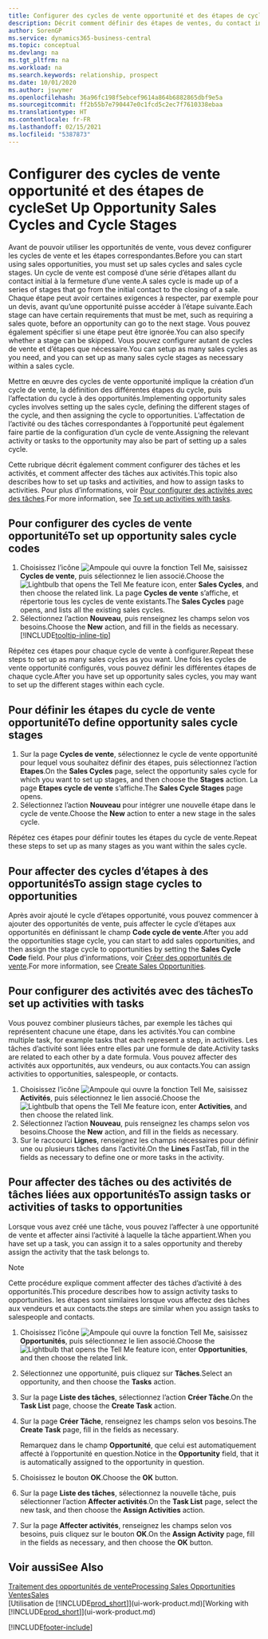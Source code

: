 ```yaml
---
title: Configurer des cycles de vente opportunité et des étapes de cycle| Microsoft Docs
description: Décrit comment définir des étapes de ventes, du contact initial à la clôture, créer un cycle de vente et l’affecter aux opportunités dans Business Central.
author: SorenGP
ms.service: dynamics365-business-central
ms.topic: conceptual
ms.devlang: na
ms.tgt_pltfrm: na
ms.workload: na
ms.search.keywords: relationship, prospect
ms.date: 10/01/2020
ms.author: jswymer
ms.openlocfilehash: 36a96fc198f5ebcef9614a864b6882865dbf9e5a
ms.sourcegitcommit: ff2b55b7e790447e0c1fcd5c2ec7f7610338ebaa
ms.translationtype: HT
ms.contentlocale: fr-FR
ms.lasthandoff: 02/15/2021
ms.locfileid: "5387873"
---
```

# <a name="set-up-opportunity-sales-cycles-and-cycle-stages"></a><span data-ttu-id="1e09b-103">Configurer des cycles de vente opportunité et des étapes de cycle</span><span class="sxs-lookup"><span data-stu-id="1e09b-103">Set Up Opportunity Sales Cycles and Cycle Stages</span></span>
<span data-ttu-id="1e09b-104">Avant de pouvoir utiliser les opportunités de vente, vous devez configurer les cycles de vente et les étapes correspondantes.</span><span class="sxs-lookup"><span data-stu-id="1e09b-104">Before you can start using sales opportunities, you must set up sales cycles and sales cycle stages.</span></span> <span data-ttu-id="1e09b-105">Un cycle de vente est composé d’une série d’étapes allant du contact initial à la fermeture d’une vente.</span><span class="sxs-lookup"><span data-stu-id="1e09b-105">A sales cycle is made up of a series of stages that go from the initial contact to the closing of a sale.</span></span> <span data-ttu-id="1e09b-106">Chaque étape peut avoir certaines exigences à respecter, par exemple pour un devis, avant qu’une opportunité puisse accéder à l’étape suivante.</span><span class="sxs-lookup"><span data-stu-id="1e09b-106">Each stage can have certain requirements that must be met, such as requiring a sales quote, before an opportunity can go to the next stage.</span></span> <span data-ttu-id="1e09b-107">Vous pouvez également spécifier si une étape peut être ignorée.</span><span class="sxs-lookup"><span data-stu-id="1e09b-107">You can also specify whether a stage can be skipped.</span></span> <span data-ttu-id="1e09b-108">Vous pouvez configurer autant de cycles de vente et d’étapes que nécessaire.</span><span class="sxs-lookup"><span data-stu-id="1e09b-108">You can setup as many sales cycles as you need, and you can set up as many sales cycle stages as necessary within a sales cycle.</span></span>

<span data-ttu-id="1e09b-109">Mettre en œuvre des cycles de vente opportunité implique la création d’un cycle de vente, la définition des différentes étapes du cycle, puis l’affectation du cycle à des opportunités.</span><span class="sxs-lookup"><span data-stu-id="1e09b-109">Implementing opportunity sales cycles involves setting up the sales cycle, defining the different stages of the cycle, and then assigning the cycle to opportunities.</span></span> <span data-ttu-id="1e09b-110">L’affectation de l’activité ou des tâches correspondantes à l’opportunité peut également faire partie de la configuration d’un cycle de vente.</span><span class="sxs-lookup"><span data-stu-id="1e09b-110">Assigning the relevant activity or tasks to the opportunity may also be part of setting up a sales cycle.</span></span>

<span data-ttu-id="1e09b-111">Cette rubrique décrit également comment configurer des tâches et les activités, et comment affecter des tâches aux activités.</span><span class="sxs-lookup"><span data-stu-id="1e09b-111">This topic also describes how to set up tasks and activities, and how to assign tasks to activities.</span></span> <span data-ttu-id="1e09b-112">Pour plus d’informations, voir [Pour configurer des activités avec des tâches](marketing-how-setup-opportunity-sales-cycles-stages.md#to-set-up-activities-with-tasks).</span><span class="sxs-lookup"><span data-stu-id="1e09b-112">For more information, see [To set up activities with tasks](marketing-how-setup-opportunity-sales-cycles-stages.md#to-set-up-activities-with-tasks).</span></span>

## <a name="to-set-up-opportunity-sales-cycle-codes"></a><span data-ttu-id="1e09b-113">Pour configurer des cycles de vente opportunité</span><span class="sxs-lookup"><span data-stu-id="1e09b-113">To set up opportunity sales cycle codes</span></span>
1. <span data-ttu-id="1e09b-114">Choisissez l’icône ![Ampoule qui ouvre la fonction Tell Me](media/ui-search/search_small.png "Dites-moi ce que vous voulez faire"), saisissez **Cycles de vente**, puis sélectionnez le lien associé.</span><span class="sxs-lookup"><span data-stu-id="1e09b-114">Choose the ![Lightbulb that opens the Tell Me feature](media/ui-search/search_small.png "Tell me what you want to do") icon, enter **Sales Cycles**, and then choose the related link.</span></span> <span data-ttu-id="1e09b-115">La page **Cycles de vente** s’affiche, et répertorie tous les cycles de vente existants.</span><span class="sxs-lookup"><span data-stu-id="1e09b-115">The **Sales Cycles** page opens, and lists all the existing sales cycles.</span></span>
2. <span data-ttu-id="1e09b-116">Sélectionnez l’action **Nouveau**, puis renseignez les champs selon vos besoins.</span><span class="sxs-lookup"><span data-stu-id="1e09b-116">Choose the **New** action, and fill in the fields as necessary.</span></span> [!INCLUDE[tooltip-inline-tip](includes/tooltip-inline-tip_md.md)]

<span data-ttu-id="1e09b-117">Répétez ces étapes pour chaque cycle de vente à configurer.</span><span class="sxs-lookup"><span data-stu-id="1e09b-117">Repeat these steps to set up as many sales cycles as you want.</span></span> <span data-ttu-id="1e09b-118">Une fois les cycles de vente opportunité configurés, vous pouvez définir les différentes étapes de chaque cycle.</span><span class="sxs-lookup"><span data-stu-id="1e09b-118">After you have set up opportunity sales cycles, you may want to set up the different stages within each cycle.</span></span>

## <a name="to-define-opportunity-sales-cycle-stages"></a><span data-ttu-id="1e09b-119">Pour définir les étapes du cycle de vente opportunité</span><span class="sxs-lookup"><span data-stu-id="1e09b-119">To define opportunity sales cycle stages</span></span>
1. <span data-ttu-id="1e09b-120">Sur la page **Cycles de vente**, sélectionnez le cycle de vente opportunité pour lequel vous souhaitez définir des étapes, puis sélectionnez l’action **Etapes**.</span><span class="sxs-lookup"><span data-stu-id="1e09b-120">On the **Sales Cycles** page, select the opportunity sales cycle for which you want to set up stages, and then choose the **Stages** action.</span></span> <span data-ttu-id="1e09b-121">La page **Etapes cycle de vente** s’affiche.</span><span class="sxs-lookup"><span data-stu-id="1e09b-121">The **Sales Cycle Stages** page opens.</span></span>
2. <span data-ttu-id="1e09b-122">Sélectionnez l’action **Nouveau** pour intégrer une nouvelle étape dans le cycle de vente.</span><span class="sxs-lookup"><span data-stu-id="1e09b-122">Choose the **New** action to enter a new stage in the sales cycle.</span></span>

<span data-ttu-id="1e09b-123">Répétez ces étapes pour définir toutes les étapes du cycle de vente.</span><span class="sxs-lookup"><span data-stu-id="1e09b-123">Repeat these steps to set up as many stages as you want within the sales cycle.</span></span>

## <a name="to-assign-stage-cycles-to-opportunities"></a><span data-ttu-id="1e09b-124">Pour affecter des cycles d’étapes à des opportunités</span><span class="sxs-lookup"><span data-stu-id="1e09b-124">To assign stage cycles to opportunities</span></span>
<span data-ttu-id="1e09b-125">Après avoir ajouté le cycle d’étapes opportunité, vous pouvez commencer à ajouter des opportunités de vente, puis affecter le cycle d’étapes aux opportunités en définissant le champ **Code cycle de vente**.</span><span class="sxs-lookup"><span data-stu-id="1e09b-125">After you add the opportunities stage cycle, you can start to add sales opportunities, and then assign the stage cycle to opportunities by setting the **Sales Cycle Code** field.</span></span> <span data-ttu-id="1e09b-126">Pour plus d’informations, voir [Créer des opportunités de vente](marketing-how-create-opportunities.md).</span><span class="sxs-lookup"><span data-stu-id="1e09b-126">For more information, see [Create Sales Opportunities](marketing-how-create-opportunities.md).</span></span>

## <a name="to-set-up-activities-with-tasks"></a><span data-ttu-id="1e09b-127">Pour configurer des activités avec des tâches</span><span class="sxs-lookup"><span data-stu-id="1e09b-127">To set up activities with tasks</span></span>
<span data-ttu-id="1e09b-128">Vous pouvez combiner plusieurs tâches, par exemple les tâches qui représentent chacune une étape, dans les activités.</span><span class="sxs-lookup"><span data-stu-id="1e09b-128">You can combine multiple task, for example tasks that each represent a step, in activities.</span></span> <span data-ttu-id="1e09b-129">Les tâches d’activité sont liées entre elles par une formule de date.</span><span class="sxs-lookup"><span data-stu-id="1e09b-129">Activity tasks are related to each other by a date formula.</span></span> <span data-ttu-id="1e09b-130">Vous pouvez affecter des activités aux opportunités, aux vendeurs, ou aux contacts.</span><span class="sxs-lookup"><span data-stu-id="1e09b-130">You can assign activities to opportunities, salespeople, or contacts.</span></span>

1. <span data-ttu-id="1e09b-131">Choisissez l’icône ![Ampoule qui ouvre la fonction Tell Me](media/ui-search/search_small.png "Dites-moi ce que vous voulez faire"), saisissez **Activités**, puis sélectionnez le lien associé.</span><span class="sxs-lookup"><span data-stu-id="1e09b-131">Choose the ![Lightbulb that opens the Tell Me feature](media/ui-search/search_small.png "Tell me what you want to do") icon, enter **Activities**, and then choose the related link.</span></span>
2. <span data-ttu-id="1e09b-132">Sélectionnez l’action **Nouveau**, puis renseignez les champs selon vos besoins.</span><span class="sxs-lookup"><span data-stu-id="1e09b-132">Choose the **New** action, and fill in the fields as necessary.</span></span>
3. <span data-ttu-id="1e09b-133">Sur le raccourci **Lignes**, renseignez les champs nécessaires pour définir une ou plusieurs tâches dans l’activité.</span><span class="sxs-lookup"><span data-stu-id="1e09b-133">On the **Lines** FastTab, fill in the fields as necessary to define one or more tasks in the activity.</span></span>

## <a name="to-assign-tasks-or-activities-of-tasks-to-opportunities"></a><span data-ttu-id="1e09b-134">Pour affecter des tâches ou des activités de tâches liées aux opportunités</span><span class="sxs-lookup"><span data-stu-id="1e09b-134">To assign tasks or activities of tasks to opportunities</span></span>
<span data-ttu-id="1e09b-135">Lorsque vous avez créé une tâche, vous pouvez l’affecter à une opportunité de vente et affecter ainsi l’activité à laquelle la tâche appartient.</span><span class="sxs-lookup"><span data-stu-id="1e09b-135">When you have set up a task, you can assign it to a sales opportunity and thereby assign the activity that the task belongs to.</span></span>

> [!NOTE]  
>   <span data-ttu-id="1e09b-136">Cette procédure explique comment affecter des tâches d’activité à des opportunités.</span><span class="sxs-lookup"><span data-stu-id="1e09b-136">This procedure describes how to assign activity tasks to opportunities.</span></span> <span data-ttu-id="1e09b-137">les étapes sont similaires lorsque vous affectez des tâches aux vendeurs et aux contacts.</span><span class="sxs-lookup"><span data-stu-id="1e09b-137">the steps are similar when you assign tasks to salespeople and contacts.</span></span>

1. <span data-ttu-id="1e09b-138">Choisissez l’icône ![Ampoule qui ouvre la fonction Tell Me](media/ui-search/search_small.png "Dites-moi ce que vous voulez faire"), saisissez **Opportunités**, puis sélectionnez le lien associé.</span><span class="sxs-lookup"><span data-stu-id="1e09b-138">Choose the ![Lightbulb that opens the Tell Me feature](media/ui-search/search_small.png "Tell me what you want to do") icon, enter **Opportunities**, and then choose the related link.</span></span>
2. <span data-ttu-id="1e09b-139">Sélectionnez une opportunité, puis cliquez sur **Tâches**.</span><span class="sxs-lookup"><span data-stu-id="1e09b-139">Select an opportunity, and then choose the **Tasks** action.</span></span>
3. <span data-ttu-id="1e09b-140">Sur la page **Liste des tâches**, sélectionnez l’action **Créer Tâche**.</span><span class="sxs-lookup"><span data-stu-id="1e09b-140">On the **Task List** page, choose the **Create Task** action.</span></span>
4.  <span data-ttu-id="1e09b-141">Sur la page **Créer Tâche**, renseignez les champs selon vos besoins.</span><span class="sxs-lookup"><span data-stu-id="1e09b-141">The **Create Task** page, fill in the fields as necessary.</span></span>

    <span data-ttu-id="1e09b-142">Remarquez dans le champ **Opportunité**, que celui est automatiquement affecté à l’opportunité en question.</span><span class="sxs-lookup"><span data-stu-id="1e09b-142">Notice in the **Opportunity** field, that it is automatically assigned to the opportunity in question.</span></span>
5. <span data-ttu-id="1e09b-143">Choisissez le bouton **OK**.</span><span class="sxs-lookup"><span data-stu-id="1e09b-143">Choose the **OK** button.</span></span>
6. <span data-ttu-id="1e09b-144">Sur la page **Liste des tâches**, sélectionnez la nouvelle tâche, puis sélectionner l’action **Affecter activités**.</span><span class="sxs-lookup"><span data-stu-id="1e09b-144">On the **Task List** page, select the new task, and then choose the **Assign Activities** action.</span></span>
7. <span data-ttu-id="1e09b-145">Sur la page **Affecter activités**, renseignez les champs selon vos besoins, puis cliquez sur le bouton **OK**.</span><span class="sxs-lookup"><span data-stu-id="1e09b-145">On the **Assign Activity** page, fill in the fields as necessary, and then choose the **OK** button.</span></span>

## <a name="see-also"></a><span data-ttu-id="1e09b-146">Voir aussi</span><span class="sxs-lookup"><span data-stu-id="1e09b-146">See Also</span></span>
[<span data-ttu-id="1e09b-147">Traitement des opportunités de vente</span><span class="sxs-lookup"><span data-stu-id="1e09b-147">Processing Sales Opportunities</span></span>](marketing-processing-sales-opportunities.md)  
[<span data-ttu-id="1e09b-148">Ventes</span><span class="sxs-lookup"><span data-stu-id="1e09b-148">Sales</span></span>](sales-manage-sales.md)  
<span data-ttu-id="1e09b-149">[Utilisation de [!INCLUDE[prod_short](includes/prod_short.md)]](ui-work-product.md)</span><span class="sxs-lookup"><span data-stu-id="1e09b-149">[Working with [!INCLUDE[prod_short](includes/prod_short.md)]](ui-work-product.md)</span></span>


[!INCLUDE[footer-include](includes/footer-banner.md)]